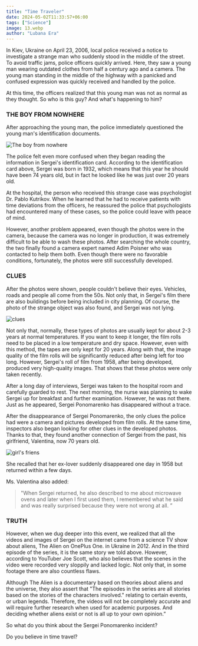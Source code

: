```yaml
---
title: "Time Traveler"
date: 2024-05-02T11:33:57+06:00
tags: ["Science"]
image: 13.webp
author: "Lubana Era"
---
```


In Kiev, Ukraine on April 23, 2006, local police received a notice to investigate a strange man who suddenly stood in the middle of the street. To avoid traffic jams, police officers quickly arrived. Here, they saw a young man wearing outdated clothes from half a century ago and a camera. The young man standing in the middle of the highway with a panicked and confused expression was quickly received and handled by the police.

At this time, the officers realized that this young man was not as normal as they thought. So who is this guy? And what's happening to him?

### THE BOY FROM NOWHERE

After approaching the young man, the police immediately questioned the young man's identification documents.

![The boy from nowhere](/13.webp#center "The boy from nowhere")

The police felt even more confused when they began reading the information in Sergei's identification card. According to the identification card above, Sergei was born in 1932, which means that this year he should have been 74 years old, but in fact he looked like he was just over 20 years old.

At the hospital, the person who received this strange case was psychologist Dr. Pablo Kutrikov. When he learned that he had to receive patients with time deviations from the officers, he reassured the police that psychologists had encountered many of these cases, so the police could leave with peace of mind.

However, another problem appeared, even though the photos were in the camera, because the camera was no longer in production, it was extremely difficult to be able to wash these photos. After searching the whole country, the two finally found a camera expert named Adim Poisner who was contacted to help them both. Even though there were no favorable conditions, fortunately, the photos were still successfully developed.

### CLUES

After the photos were shown, people couldn't believe their eyes. Vehicles, roads and people all come from the 50s. Not only that, in Sergei's film there are also buildings before being included in city planning. Of course, the photo of the strange object was also found, and Sergei was not lying.

![clues](/14.webp#center "clues")

Not only that, normally, these types of photos are usually kept for about 2-3 years at normal temperatures. If you want to keep it longer, the film rolls need to be placed in a low temperature and dry space. However, even with this method, the tapes are only kept for 20 years. Along with that, the image quality of the film rolls will be significantly reduced after being left for too long. However, Sergei's roll of film from 1958, after being developed, produced very high-quality images. That shows that these photos were only taken recently.

After a long day of interviews, Sergei was taken to the hospital room and carefully guarded to rest. The next morning, the nurse was planning to wake Sergei up for breakfast and further examination. However, he was not there. Just as he appeared, Sergei Ponomarenko has disappeared without a trace.

After the disappearance of Sergei Ponomarenko, the only clues the police had were a camera and pictures developed from film rolls. At the same time, inspectors also began looking for other clues in the developed photos. Thanks to that, they found another connection of Sergei from the past, his girlfriend, Valentina, now 70 years old.

![girl's friens](/15.webp#center "girl's friens")

She recalled that her ex-lover suddenly disappeared one day in 1958 but returned within a few days.

Ms. Valentina also added: 
> "When Sergei returned, he also described to me about microwave ovens and later when I first used them, I remembered what he said and was really surprised because they were not wrong at all. ”

### TRUTH

However, when we dug deeper into this event, we realized that all the videos and images of Sergei on the internet came from a science TV show about aliens, The Alien on OnePlus One. in Ukraine in 2012. And in the third episode of the series, it is the same story we told above.
However, according to YouTuber Joe Scott, who also believes that the scenes in the video were recorded very sloppily and lacked logic. Not only that, in some footage there are also countless flaws.

Although The Alien is a documentary based on theories about aliens and the universe, they also assert that "The episodes in the series are all stories based on the stories of the characters involved." relating to certain events, or urban legends. Therefore, the videos will not be completely accurate and will require further research when used for academic purposes. And deciding whether aliens exist or not is all up to your own opinion.”

So what do you think about the Sergei Ponomarenko incident?

Do you believe in time travel?
